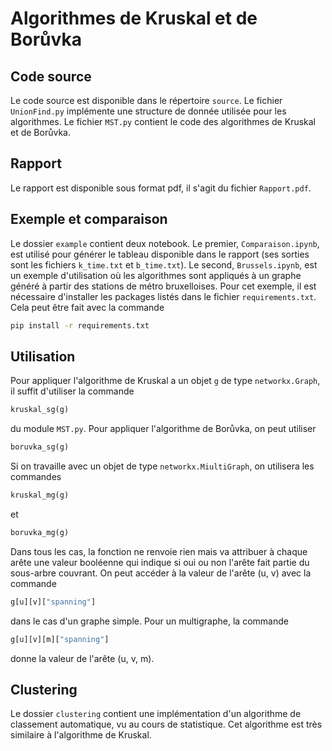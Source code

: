 # Algorithmes de Kruskal et de Borůvka

## Code source
Le code source est disponible dans le répertoire `source`.
Le fichier `UnionFind.py` implémente une structure de donnée utilisée pour les algorithmes.
Le fichier `MST.py` contient le code des algorithmes de Kruskal et de Borůvka.

## Rapport
Le rapport est disponible sous format pdf, il s'agit du fichier `Rapport.pdf`.

## Exemple et comparaison
Le dossier `example` contient deux notebook.
Le premier, `Comparaison.ipynb`, est utilisé pour générer le tableau disponible dans le rapport (ses sorties sont les fichiers `k_time.txt` et `b_time.txt`).
Le second, `Brussels.ipynb`, est un exemple d'utilisation où les algorithmes sont appliqués à un graphe généré à partir des stations de métro bruxelloises.
Pour cet exemple, il est nécessaire d'installer les packages listés dans le fichier `requirements.txt`.
Cela peut être fait avec la commande 
```sh
pip install -r requirements.txt
```

## Utilisation

Pour appliquer l'algorithme de Kruskal a un objet `g` de type `networkx.Graph`, il suffit d'utiliser la commande
```python
kruskal_sg(g)
```
du module `MST.py`. Pour appliquer l'algorithme de Borůvka, on peut utiliser
```python
boruvka_sg(g)
```
Si on travaille avec un objet de type `networkx.MiultiGraph`, on utilisera les commandes
```python
kruskal_mg(g)
```
et
```python
boruvka_mg(g)
```
Dans tous les cas, la fonction ne renvoie rien mais va attribuer à chaque arête une valeur booléenne qui indique si oui ou non l'arête fait partie du sous-arbre couvrant.
On peut accéder à la valeur de l'arête (u, v) avec la commande
```python
g[u][v]["spanning"]
```
dans le cas d'un graphe simple.
Pour un multigraphe, la commande
```python
g[u][v][m]["spanning"]
```
donne la valeur de l'arête (u, v, m).

## Clustering
Le dossier `clustering` contient une implémentation d'un algorithme de classement automatique, vu au cours de statistique.
Cet algorithme est très similaire à l'algorithme de Kruskal.
